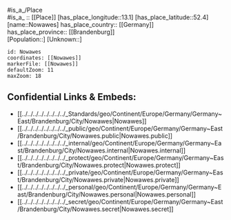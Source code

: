 ﻿---
location: [52.4,13.1] 
mapzoom: [7,12] 
mapmarker: city 
type: City
tags:
- geo/City


SpocWebEntityId: 32977
isDeleted: false
confidential: public

---
#is_a_/Place  
#is_a_ :: [[Place]] 
[has_place_longitude::13.1] 
[has_place_latitude::52.4] 
[name::Nowawes] 
has_place_country:: [[Germany]]  
has_place_province:: [[Brandenburg]]  
[Population::] 
[Unknown::] 


```leaflet
id: Nowawes
coordinates: [[Nowawes]] 
markerFile: [[Nowawes]] 
defaultZoom: 11 
maxZoom: 18
```


## Confidential Links & Embeds: 
- [[../../../../../../../../_Standards/geo/Continent/Europe/Germany/Germany~East/Brandenburg/City/Nowawes|Nowawes]] 
- [[../../../../../../../../_public/geo/Continent/Europe/Germany/Germany~East/Brandenburg/City/Nowawes.public|Nowawes.public]] 
- [[../../../../../../../../_internal/geo/Continent/Europe/Germany/Germany~East/Brandenburg/City/Nowawes.internal|Nowawes.internal]] 
- [[../../../../../../../../_protect/geo/Continent/Europe/Germany/Germany~East/Brandenburg/City/Nowawes.protect|Nowawes.protect]] 
- [[../../../../../../../../_private/geo/Continent/Europe/Germany/Germany~East/Brandenburg/City/Nowawes.private|Nowawes.private]] 
- [[../../../../../../../../_personal/geo/Continent/Europe/Germany/Germany~East/Brandenburg/City/Nowawes.personal|Nowawes.personal]] 
- [[../../../../../../../../_secret/geo/Continent/Europe/Germany/Germany~East/Brandenburg/City/Nowawes.secret|Nowawes.secret]] 
